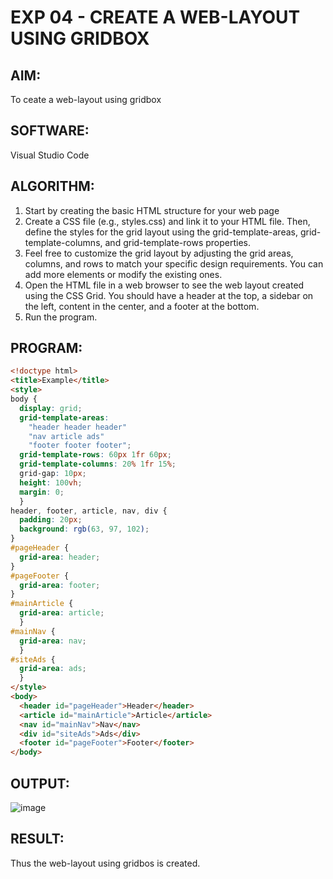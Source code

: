 # EXP 04 - CREATE A WEB-LAYOUT USING GRIDBOX

## AIM:

To ceate a web-layout using gridbox

## SOFTWARE:

Visual Studio Code

## ALGORITHM:

1) Start by creating the basic HTML structure for your web page
2) Create a CSS file (e.g., styles.css) and link it to your HTML file. Then, define the styles for the grid layout using the grid-template-areas, grid-template-columns, and grid-template-rows properties.
3) Feel free to customize the grid layout by adjusting the grid areas, columns, and rows to match your specific design requirements. You can add more elements or modify the existing ones.
4) Open the HTML file in a web browser to see the web layout created using the CSS Grid. You should have a header at the top, a sidebar on the left, content in the center, and a footer at the bottom.
5) Run the program.

## PROGRAM:

```html
<!doctype html>
<title>Example</title>
<style>
body { 
  display: grid;
  grid-template-areas: 
    "header header header"
    "nav article ads"
    "footer footer footer";
  grid-template-rows: 60px 1fr 60px;
  grid-template-columns: 20% 1fr 15%;
  grid-gap: 10px;
  height: 100vh;
  margin: 0;
  }
header, footer, article, nav, div {
  padding: 20px;
  background: rgb(63, 97, 102);
}
#pageHeader {
  grid-area: header;
}
#pageFooter {
  grid-area: footer;
}
#mainArticle { 
  grid-area: article;      
  }
#mainNav { 
  grid-area: nav; 
  }
#siteAds { 
  grid-area: ads; 
  }
</style>
<body>
  <header id="pageHeader">Header</header>
  <article id="mainArticle">Article</article>
  <nav id="mainNav">Nav</nav>
  <div id="siteAds">Ads</div>
  <footer id="pageFooter">Footer</footer>
</body>
```


## OUTPUT:

![image](https://github.com/VaishnaviMariappan/Gridbox/assets/94169913/cd6642c3-39f5-43a0-92a8-0855f24671ac)
## RESULT:

Thus the web-layout using gridbos is created.
